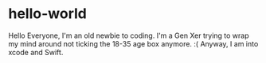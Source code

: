 # hello-world

Hello Everyone, 
  I'm an old newbie to coding. I'm a Gen Xer trying to wrap my mind around not ticking the 18-35 age box anymore.  :(
  Anyway, I am into xcode and Swift. 
